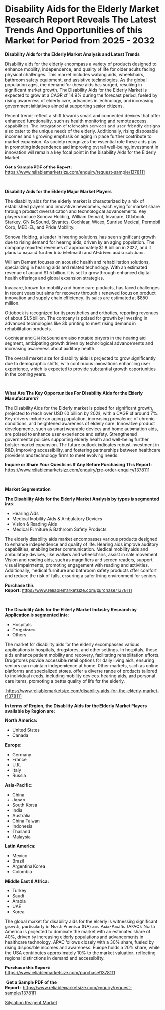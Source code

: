 <p><h1>Disability Aids for the Elderly Market Research Report Reveals The Latest Trends And Opportunities of this Market for Period from 2025 - 2032</h1></p><p><strong>Disability Aids for the Elderly Market Analysis and Latest Trends</strong></p>
<p><p>Disability aids for the elderly encompass a variety of products designed to enhance mobility, independence, and quality of life for older adults facing physical challenges. This market includes walking aids, wheelchairs, bathroom safety equipment, and assistive technologies. As the global population ages, the demand for these aids has surged, resulting in significant market growth. The Disability Aids for the Elderly Market is expected to grow at a CAGR of 14.9% during the forecast period, fueled by rising awareness of elderly care, advances in technology, and increasing government initiatives aimed at supporting senior citizens.</p><p>Recent trends reflect a shift towards smart and connected devices that offer enhanced functionality, such as health monitoring and remote access capabilities. The integration of telehealth services and user-friendly designs also cater to the unique needs of the elderly. Additionally, rising disposable incomes and a growing emphasis on aging in place further contribute to market expansion. As society recognizes the essential role these aids play in promoting independence and improving overall well-being, investment in innovation will remain a key focal point in the Disability Aids for the Elderly Market.</p></p>
<p><strong>Get a Sample PDF of the Report:&nbsp;</strong> <a href="https://www.reliablemarketsize.com/enquiry/request-sample/1378111?utm_campaign=3073&utm_medium=2&utm_source=Github&utm_content=ia&utm_term=04032025&utm_id=disability-aids-for-the-elderly">https://www.reliablemarketsize.com/enquiry/request-sample/1378111</a></p>
<p>&nbsp;</p>
<p><strong>Disability Aids for the Elderly Major Market Players</strong></p>
<p><p>The disability aids for the elderly market is characterized by a mix of established players and innovative newcomers, each vying for market share through product diversification and technological advancements. Key players include Sonova Holding, William Demant, Invacare, Ottobock, Starkey, GN ReSound, Sivantos, Cochlear, Widex, Sunrise Medical, Permobil Corp, MED-EL, and Pride Mobility.</p><p>Sonova Holding, a leader in hearing solutions, has seen significant growth due to rising demand for hearing aids, driven by an aging population. The company reported revenues of approximately $1.8 billion in 2022, and it plans to expand further into telehealth and AI-driven audio solutions.</p><p>William Demant focuses on acoustic health and rehabilitation solutions, specializing in hearing aids and related technology. With an estimated revenue of around $1.5 billion, it is set to grow through enhanced digital health offerings and global expansion strategies.</p><p>Invacare, known for mobility and home care products, has faced challenges in recent years but aims for recovery through a renewed focus on product innovation and supply chain efficiency. Its sales are estimated at $850 million.</p><p>Ottobock is recognized for its prosthetics and orthotics, reporting revenues of about $1.5 billion. The company is poised for growth by investing in advanced technologies like 3D printing to meet rising demand in rehabilitation products.</p><p>Cochlear and GN ReSound are also notable players in the hearing aid segment, anticipating growth driven by technological advancements and increasing awareness about auditory health.</p><p>The overall market size for disability aids is projected to grow significantly due to demographic shifts, with continuous innovations enhancing user experience, which is expected to provide substantial growth opportunities in the coming years.</p></p>
<p>&nbsp;</p>
<p><strong>What Are The Key Opportunities For Disability Aids for the Elderly Manufacturers?</strong></p>
<p><p>The Disability Aids for the Elderly market is poised for significant growth, projected to reach over USD 60 billion by 2028, with a CAGR of around 7%. Key drivers include an aging population, increasing prevalence of chronic conditions, and heightened awareness of elderly care. Innovative product developments, such as smart wearable devices and home automation aids, are poised to enhance user experience and safety. Strengthened governmental policies supporting elderly health and well-being further bolster market expansion. The future outlook indicates robust investment in R&D, improving accessibility, and fostering partnerships between healthcare providers and technology firms to meet evolving needs.</p></p>
<p><strong>Inquire or Share Your Questions If Any Before Purchasing This Report:</strong> <a href="https://www.reliablemarketsize.com/enquiry/pre-order-enquiry/1378111?utm_campaign=3073&utm_medium=2&utm_source=Github&utm_content=ia&utm_term=04032025&utm_id=disability-aids-for-the-elderly">https://www.reliablemarketsize.com/enquiry/pre-order-enquiry/1378111</a></p>
<p>&nbsp;</p>
<p><strong>Market Segmentation</strong></p>
<p><strong>The Disability Aids for the Elderly Market Analysis by types is segmented into:</strong></p>
<p><ul><li>Hearing Aids</li><li>Medical Mobility Aids & Ambulatory Devices</li><li>Vision & Reading Aids</li><li>Medical Furniture & Bathroom Safety Products</li></ul></p>
<p><p>The elderly disability aids market encompasses various products designed to enhance independence and quality of life. Hearing aids improve auditory capabilities, enabling better communication. Medical mobility aids and ambulatory devices, like walkers and wheelchairs, assist in safe movement. Vision and reading aids, such as magnifiers and screen readers, support visual impairments, promoting engagement with reading and activities. Additionally, medical furniture and bathroom safety products offer comfort and reduce the risk of falls, ensuring a safer living environment for seniors.</p></p>
<p><strong>Purchase this Report:&nbsp;</strong><a href="https://www.reliablemarketsize.com/purchase/1378111?utm_campaign=3073&utm_medium=2&utm_source=Github&utm_content=ia&utm_term=04032025&utm_id=disability-aids-for-the-elderly">https://www.reliablemarketsize.com/purchase/1378111</a></p>
<p>&nbsp;</p>
<p><strong>The Disability Aids for the Elderly Market Industry Research by Application is segmented into:</strong></p>
<p><ul><li>Hospitals</li><li>Drugstores</li><li>Others</li></ul></p>
<p><p>The market for disability aids for the elderly encompasses various applications in hospitals, drugstores, and other settings. In hospitals, these aids enhance patient mobility and recovery, facilitating rehabilitation efforts. Drugstores provide accessible retail options for daily living aids, ensuring seniors can maintain independence at home. Other markets, such as online platforms and specialized stores, offer a diverse range of products tailored to individual needs, including mobility devices, hearing aids, and personal care items, promoting a better quality of life for the elderly.</p></p>
<p><a href="https://www.reliablemarketsize.com/disability-aids-for-the-elderly-market-r1378111?utm_campaign=3073&utm_medium=2&utm_source=Github&utm_content=ia&utm_term=04032025&utm_id=disability-aids-for-the-elderly">&nbsp;https://www.reliablemarketsize.com/disability-aids-for-the-elderly-market-r1378111</a></p>
<p><strong>In terms of Region, the Disability Aids for the Elderly Market Players available by Region are:</strong></p>
<p>
    <p> <strong> North America: </strong>
        <ul>
            <li>United States</li>
            <li>Canada</li>
        </ul>
        </p> 
    <p> <strong> Europe: </strong>
        <ul>
            <li>Germany</li>
            <li>France</li>
            <li>U.K.</li>
            <li>Italy</li>
            <li>Russia</li>
        </ul>
        </p> 
    <p> <strong> Asia-Pacific: </strong>
        <ul>
            <li>China</li>
            <li>Japan</li>
            <li>South Korea</li>
            <li>India</li>
            <li>Australia</li>
            <li>China Taiwan</li>
            <li>Indonesia</li>
            <li>Thailand</li>
            <li>Malaysia</li>
        </ul>
        </p> 
    <p> <strong> Latin America: </strong>
        <ul>
            <li>Mexico</li>
            <li>Brazil</li>
            <li>Argentina Korea</li>
            <li>Colombia</li>
        </ul>
        </p> 
    <p> <strong> Middle East & Africa: </strong>
        <ul>
            <li>Turkey</li>
            <li>Saudi</li>
            <li>Arabia</li>
            <li>UAE</li>
            <li>Korea</li>
        </ul>
    </p>
    </p>
<p><p>The global market for disability aids for the elderly is witnessing significant growth, particularly in North America (NA) and Asia-Pacific (APAC). North America is projected to dominate the market with an estimated share of 40%, driven by increasing elderly populations and advancements in healthcare technology. APAC follows closely with a 30% share, fueled by rising disposable incomes and awareness. Europe holds a 20% share, while the USA contributes approximately 10% to the market valuation, reflecting regional distinctions in demand and accessibility.</p></p>
<p><strong>Purchase this Report: </strong><a href="https://www.reliablemarketsize.com/purchase/1378111?utm_campaign=3073&utm_medium=2&utm_source=Github&utm_content=ia&utm_term=04032025&utm_id=disability-aids-for-the-elderly">https://www.reliablemarketsize.com/purchase/1378111</a></p>
<p>&nbsp;<strong>Get a Sample PDF of the Report:&nbsp;&nbsp;</strong><a href="https://www.reliablemarketsize.com/enquiry/request-sample/1378111?utm_campaign=3073&utm_medium=2&utm_source=Github&utm_content=ia&utm_term=04032025&utm_id=disability-aids-for-the-elderly">https://www.reliablemarketsize.com/enquiry/request-sample/1378111</a></p>
<p><strong></strong></p>
<p><p><a href="https://github.com/nibbsmantji/Market-Research-Report-List-1/blob/main/silylation-reagent-market.md?utm_campaign=3073&utm_medium=2&utm_source=Github&utm_content=ia&utm_term=04032025&utm_id=disability-aids-for-the-elderly">Silylation Reagent Market</a></p></p>